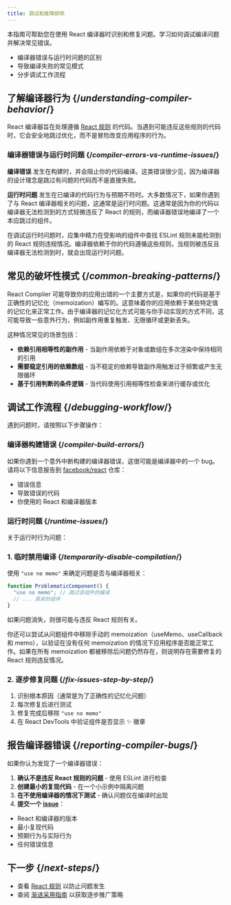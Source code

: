 ```yaml
---
title: 调试和故障排除
---
```


<Intro>
本指南可帮助您在使用 React 编译器时识别和修复问题。学习如何调试编译问题并解决常见错误。
</Intro>

<YouWillLearn>

* 编译器错误与运行时问题的区别
* 导致编译失败的常见模式
* 分步调试工作流程

</YouWillLearn>

## 了解编译器行为 {/*understanding-compiler-behavior*/}

React 编译器旨在处理遵循 [React 规则](/reference/rules) 的代码。当遇到可能违反这些规则的代码时，它会安全地跳过优化，而不是冒险改变应用程序的行为。

### 编译器错误与运行时问题 {/*compiler-errors-vs-runtime-issues*/}

**编译错误** 发生在构建时，并会阻止你的代码编译。这类错误很少见，因为编译器的设计理念是跳过有问题的代码而不是直接失败。

**运行时问题** 发生在已编译的代码行为与预期不符时。大多数情况下，如果你遇到了与 React 编译器相关的问题，这通常是运行时问题。这通常是因为你的代码以编译器无法检测到的方式轻微违反了 React 的规则，而编译器错误地编译了一个本应跳过的组件。

在调试运行时问题时，应集中精力在受影响的组件中查找 ESLint 规则未能检测到的 React 规则违规情况。编译器依赖于你的代码遵循这些规则，当规则被违反且编译器无法检测到时，就会出现运行时问题。


## 常见的破坏性模式 {/*common-breaking-patterns*/}

React Complier 可能导致你的应用出错的一个主要方式是，如果你的代码是基于正确性的记忆化（memoization）编写的。这意味着你的应用依赖于某些特定值的记忆化来正常工作。由于编译器的记忆化方式可能与你手动实现的方式不同，这可能导致一些意外行为，例如副作用重复触发、无限循环或更新丢失。

这种情况常见的场景包括：

- **依赖引用相等性的副作用** - 当副作用依赖于对象或数组在多次渲染中保持相同的引用
- **需要稳定引用的依赖数组** - 当不稳定的依赖导致副作用触发过于频繁或产生无限循环
- **基于引用判断的条件逻辑** - 当代码使用引用相等性检查来进行缓存或优化

## 调试工作流程 {/*debugging-workflow*/}

遇到问题时，请按照以下步骤操作：

### 编译器构建错误 {/*compiler-build-errors*/}

如果你遇到一个意外中断构建的编译器错误，这很可能是编译器中的一个 bug。请将以下信息报告到 [facebook/react](https://github.com/facebook/react/issues) 仓库：
- 错误信息
- 导致错误的代码
- 你使用的 React 和编译器版本

### 运行时问题 {/*runtime-issues*/}

关于运行时行为问题：

### 1. 临时禁用编译 {/*temporarily-disable-compilation*/}

使用 `"use no memo"` 来确定问题是否与编译器相关：

```js
function ProblematicComponent() {
  "use no memo"; // 跳过该组件的编译
  // ... 其余的组件
}
```

如果问题消失，则很可能与违反 React 规则有关。

你还可以尝试从问题组件中移除手动的 memoization（useMemo、useCallback 和 memo），以验证在没有任何 memoization 的情况下应用程序是否能正常工作。如果在所有 memoization 都被移除后问题仍然存在，则说明存在需要修复的 React 规则违反情况。

### 2. 逐步修复问题 {/*fix-issues-step-by-step*/}

1. 识别根本原因（通常是为了正确性的记忆化问题）
2. 每次修复后进行测试
3. 修复完成后移除 `"use no memo"`
4. 在 React DevTools 中验证组件是否显示 ✨ 徽章

## 报告编译器错误 {/*reporting-compiler-bugs*/}

如果你认为发现了一个编译器错误：

1. **确认不是违反 React 规则的问题** - 使用 ESLint 进行检查
2. **创建最小的复现代码** - 在一个小示例中隔离问题
3. **在不使用编译器的情况下测试** - 确认问题仅在编译时出现
4. **提交一个 [issue](https://github.com/facebook/react/issues/new?template=compiler_bug_report.yml)**：
  - React 和编译器的版本
  - 最小复现代码
  - 预期行为与实际行为
  - 任何错误信息

## 下一步 {/*next-steps*/}

- 查看 [React 规则](/reference/rules) 以防止问题发生
- 查阅 [渐进采用指南](/learn/react-compiler/incremental-adoption) 以获取逐步推广策略
